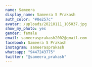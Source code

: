 ```yaml
---
name: Sameera
display_name: Sameera S Prakash
auth_color: "#0e257c"
avatar: /uploads/20210111_105037.jpg
show_my_photo: yes
gender: female
email: sameerasprakash2002@gmail.com
facebook: Sameera S Prakash
instagram: sameerasprakash
whatsapp: "9447243775"
twitter: "@sameera_prakash"
---
```

